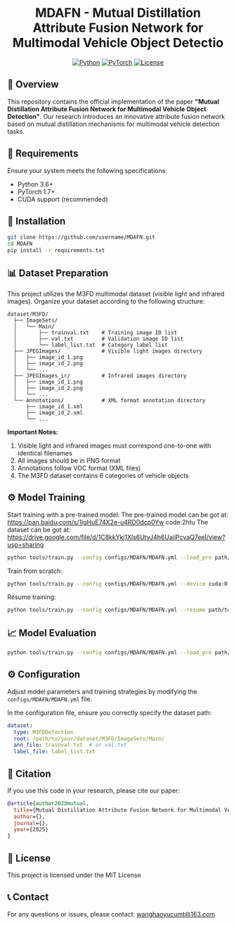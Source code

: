 <!-- MDAFN - Mutual Distillation Attribute Fusion Network -->

<div align="center">
  
# MDAFN - Mutual Distillation Attribute Fusion Network for Multimodal Vehicle Object Detectio

[![Python](https://img.shields.io/badge/Python-3.6+-blue.svg)](https://www.python.org/)
[![PyTorch](https://img.shields.io/badge/PyTorch-1.7+-ee4c2c.svg)](https://pytorch.org/)
[![License](https://img.shields.io/badge/License-MIT-green.svg)](https://opensource.org/licenses/MIT)

</div>

## 📑 Overview

This repository contains the official implementation of the paper **"Mutual Distillation Attribute Fusion Network for Multimodal Vehicle Object Detection"**. Our research introduces an innovative attribute fusion network based on mutual distillation mechanisms for multimodal vehicle detection tasks.


## 🔧 Requirements

Ensure your system meets the following specifications:
- Python 3.6+
- PyTorch 1.7+
- CUDA support (recommended)

## 🚀 Installation

```bash
git clone https://github.com/username/MDAFN.git
cd MDAFN
pip install -r requirements.txt
```

## 📊 Dataset Preparation

This project utilizes the M3FD multimodal dataset (visible light and infrared images). Organize your dataset according to the following structure:

```
dataset/M3FD/
  ├── ImageSets/
  │   └── Main/
  │       ├── trainval.txt    # Training image ID list
  │       ├── val.txt         # Validation image ID list
  │       └── label_list.txt  # Category label list
  ├── JPEGImages/             # Visible light images directory
  │   ├── image_id_1.png
  │   ├── image_id_2.png
  │   └── ...
  ├── JPEGImages_ir/          # Infrared images directory
  │   ├── image_id_1.png
  │   ├── image_id_2.png
  │   └── ...
  └── Annotations/            # XML format annotation directory
      ├── image_id_1.xml
      ├── image_id_2.xml
      └── ...
```

**Important Notes:**

1. Visible light and infrared images must correspond one-to-one with identical filenames
2. All images should be in PNG format
3. Annotations follow VOC format (XML files)
4. The M3FD dataset contains 6 categories of vehicle objects

## ⚙️ Model Training

Start training with a pre-trained model:
The pre-trained model can be got at: https://pan.baidu.com/s/1igHuE74X2e-u4RD0dcp0Yw code:2htu
The dataset can be got at: https://drive.google.com/file/d/1C8kkYkj1Xls6UtvJ4h6UajiPcvaQ7eeI/view?usp=sharing
```bash
python tools/train.py --config configs/MDAFN/MDAFN.yml --load_pre path/to/pretrained.pth --device cuda:0
```

Train from scratch:

```bash
python tools/train.py --config configs/MDAFN/MDAFN.yml --device cuda:0
```

Resume training:

```bash
python tools/train.py --config configs/MDAFN/MDAFN.yml --resume path/to/checkpoint.pth --device cuda:0
```

## 📈 Model Evaluation

```bash
python tools/train.py --config configs/MDAFN/MDAFN.yml --load_pre path/to/model.pth --test_only --device cuda:0
```

## ⚙️ Configuration

Adjust model parameters and training strategies by modifying the `configs/MDAFN/MDAFN.yml` file.

In the configuration file, ensure you correctly specify the dataset path:

```yaml
dataset: 
  type: M3FDDetection
  root: /path/to/your/dataset/M3FD/ImageSets/Main/
  ann_file: trainval.txt  # or val.txt
  label_file: label_list.txt
```

## 📝 Citation

If you use this code in your research, please cite our paper:

```bibtex
@article{author2023mutual,
  title={Mutual Distillation Attribute Fusion Network for Multimodal Vehicle Object Detection},
  author={},
  journal={},
  year={2025}
}
```

## 📜 License

This project is licensed under the MIT License

## 📞 Contact

For any questions or issues, please contact: wanghaoyucumt@163.com
